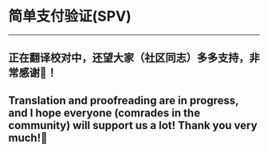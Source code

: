 # **简单支付验证(SPV)**

-----

## 正在翻译校对中，还望大家（社区同志）多多支持，非常感谢🙏！
## Translation and proofreading are in progress, and I hope everyone (comrades in the community) will support us a lot! Thank you very much!🙏

